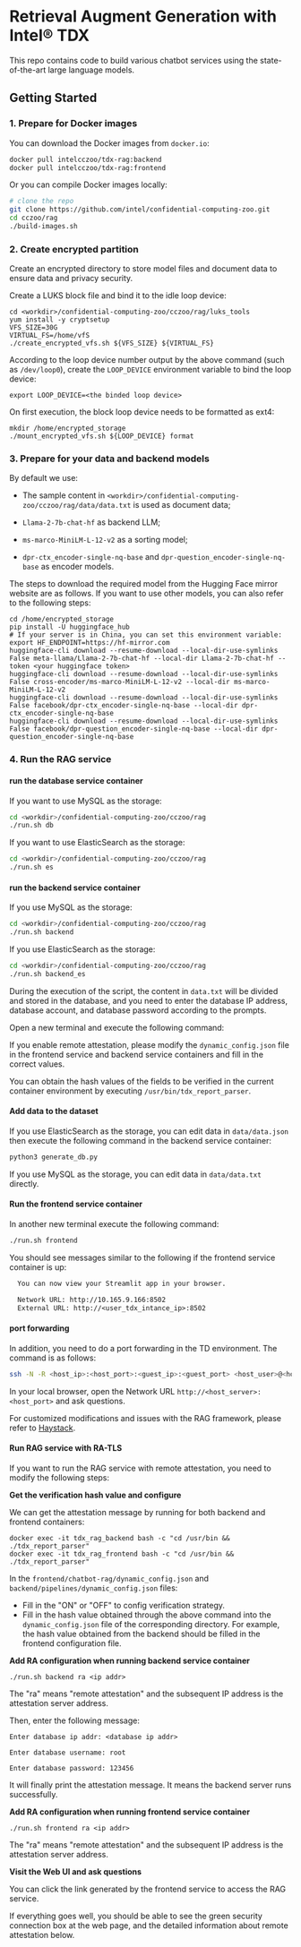 # Retrieval Augment Generation with Intel&#174; TDX
This repo contains code to build various chatbot services using the state-of-the-art large language models.

## Getting Started 

### 1. Prepare for Docker images
You can download the Docker images from `docker.io`:

```bash
docker pull intelcczoo/tdx-rag:backend
docker pull intelcczoo/tdx-rag:frontend
```

Or you can compile Docker images locally:

```bash
# clone the repo
git clone https://github.com/intel/confidential-computing-zoo.git
cd cczoo/rag
./build-images.sh
```

### 2. Create encrypted partition
Create an encrypted directory to store model files and document data to ensure data and privacy security.

Create a LUKS block file and bind it to the idle loop device:

```shell
cd <workdir>/confidential-computing-zoo/cczoo/rag/luks_tools
yum install -y cryptsetup
VFS_SIZE=30G
VIRTUAL_FS=/home/vfS
./create_encrypted_vfs.sh ${VFS_SIZE} ${VIRTUAL_FS}
```

According to the loop device number output by the above command (such as `/dev/loop0`), create the `LOOP_DEVICE` environment variable to bind the loop device:

```shell
export LOOP_DEVICE=<the binded loop device>
```

On first execution, the block loop device needs to be formatted as ext4:

```shell
mkdir /home/encrypted_storage
./mount_encrypted_vfs.sh ${LOOP_DEVICE} format
```

### 3. Prepare for your data and backend models

By default we use:

- The sample content in `<workdir>/confidential-computing-zoo/cczoo/rag/data/data.txt` is used as document data;

- `Llama-2-7b-chat-hf` as backend LLM;
- `ms-marco-MiniLM-L-12-v2` as a sorting model;
- `dpr-ctx_encoder-single-nq-base` and `dpr-question_encoder-single-nq-base` as encoder models.

The steps to download the required model from the Hugging Face mirror website are as follows. If you want to use other models, you can also refer to the following steps:

```shell
cd /home/encrypted_storage
pip install -U huggingface_hub
# If your server is in China, you can set this environment variable: export HF_ENDPOINT=https://hf-mirror.com
huggingface-cli download --resume-download --local-dir-use-symlinks False meta-llama/Llama-2-7b-chat-hf --local-dir Llama-2-7b-chat-hf --token <your huggingface token>
huggingface-cli download --resume-download --local-dir-use-symlinks False cross-encoder/ms-marco-MiniLM-L-12-v2 --local-dir ms-marco-MiniLM-L-12-v2
huggingface-cli download --resume-download --local-dir-use-symlinks False facebook/dpr-ctx_encoder-single-nq-base --local-dir dpr-ctx_encoder-single-nq-base
huggingface-cli download --resume-download --local-dir-use-symlinks False facebook/dpr-question_encoder-single-nq-base --local-dir dpr-question_encoder-single-nq-base
```

### 4. Run the RAG service

#### run the database service container

If you want to use MySQL as the storage:

```bash
cd <workdir>/confidential-computing-zoo/cczoo/rag
./run.sh db
```

If you want to use ElasticSearch as the storage:

```bash
cd <workdir>/confidential-computing-zoo/cczoo/rag
./run.sh es
```

#### run the backend service container

If you use MySQL as the storage:

```bash
cd <workdir>/confidential-computing-zoo/cczoo/rag
./run.sh backend
```

If you use ElasticSearch as the storage:

```bash
cd <workdir>/confidential-computing-zoo/cczoo/rag
./run.sh backend_es
```

During the execution of the script, the content in `data.txt` will be divided and stored in the database, and you need to enter the database IP address, database account, and database password according to the prompts.

Open a new terminal and execute the following command:

If you enable remote attestation, please modify the `dynamic_config.json` file in the frontend service and backend service containers and fill in the correct values.

You can obtain the hash values of the fields to be verified in the current container environment by executing `/usr/bin/tdx_report_parser`.

#### Add data to the dataset
If you use ElasticSearch as the storage, you can edit data in `data/data.json` then execute the following command in the backend service container:

```bash
python3 generate_db.py
```

If you use MySQL as the storage, you can edit data in `data/data.txt` directly.

#### Run the frontend service container
In another new terminal execute the following command:

```bash
./run.sh frontend
```

You should see messages similar to the following if the frontend service container is up:

```txt
  You can now view your Streamlit app in your browser.

  Network URL: http://10.165.9.166:8502
  External URL: http://<user_tdx_intance_ip>:8502
```

#### port forwarding
In addition, you need to do a port forwarding in the TD environment. The command is as follows:

```bash
ssh -N -R <host_ip>:<host_port>:<guest_ip>:<guest_port> <host_user>@<host_server> -o TCPKeepAlive=yes
```

In your local browser, open the Network URL `http://<host_server>:<host_port>` and ask questions.

For customized modifications and issues with the RAG framework, please refer to [Haystack](https://github.com/deepset-ai/haystack/tree/main).

#### Run RAG service with RA-TLS

If you want to run the RAG service with remote attestation, you need to modify the following steps:

**Get the verification hash value and configure**

We can get the attestation message by running for both backend and frontend containers:

```shell
docker exec -it tdx_rag_backend bash -c "cd /usr/bin && ./tdx_report_parser"
docker exec -it tdx_rag_frontend bash -c "cd /usr/bin && ./tdx_report_parser"
```

In the `frontend/chatbot-rag/dynamic_config.json` and `backend/pipelines/dynamic_config.json` files:
- Fill in the "ON" or "OFF" to config verification strategy.
- Fill in the hash value obtained through the above command into the `dynamic_config.json` file of the corresponding directory. For example, the hash value obtained from the backend should be filled in the frontend configuration file.

**Add RA configuration when running backend service container**

```shell
./run.sh backend ra <ip addr>
```
The "ra" means "remote attestation" and the subsequent IP address is the attestation server address.

Then, enter the following message:

```shell
Enter database ip addr: <database ip addr>

Enter database username: root

Enter database password: 123456
```

It will finally print the attestation message. It means the backend server runs successfully.

**Add RA configuration when running frontend service container**

```shell
./run.sh frontend ra <ip addr>
```

The "ra" means "remote attestation" and the subsequent IP address is the attestation server address.

**Visit the Web UI and ask questions**

You can click the link generated by the frontend service to access the RAG service.

If everything goes well, you should be able to see the green security connection box at the web page, and the detailed information about remote attestation below.
